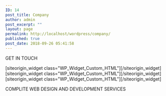 ```yaml
---
ID: 14
post_title: Company
author: admin
post_excerpt: ""
layout: page
permalink: http://localhost/wordpress/company/
published: true
post_date: 2018-09-26 05:41:58
---
```

<div id="pl-14"  class="panel-layout" ><div id="pg-14-0"  class="panel-grid panel-no-style"  data-style="{&quot;background_image_attachment&quot;:false,&quot;background_display&quot;:&quot;tile&quot;,&quot;cell_alignment&quot;:&quot;flex-start&quot;}"  data-ratio="1"  data-ratio-direction="right" ><div id="pgc-14-0-0"  class="panel-grid-cell"  data-weight="1" ><div id="panel-14-0-0-0" class="so-panel widget widget_text panel-first-child panel-last-child" data-index="0" data-style="{&quot;id&quot;:&quot;sen&quot;,&quot;class&quot;:&quot;get&quot;,&quot;background_image_attachment&quot;:false,&quot;background_display&quot;:&quot;tile&quot;}" ><div class="get panel-widget-style panel-widget-style-for-14-0-0-0" id="sen" >			<div class="textwidget"><p>GET IN TOUCH</p>
</div>
		</div></div></div></div><div id="pg-14-1"  class="panel-grid panel-no-style"  data-style="{&quot;background_image_attachment&quot;:false,&quot;background_display&quot;:&quot;tile&quot;,&quot;cell_alignment&quot;:&quot;flex-start&quot;}"  data-ratio="1"  data-ratio-direction="right" ><div id="pgc-14-1-0"  class="panel-grid-cell"  data-weight="1" ><div id="panel-14-1-0-0" class="so-panel widget widget_custom_html panel-first-child panel-last-child" data-index="1" data-style="{&quot;id&quot;:&quot;senta&quot;,&quot;class&quot;:&quot;para&quot;,&quot;background_image_attachment&quot;:false,&quot;background_display&quot;:&quot;tile&quot;}" ><div class="para panel-widget-style panel-widget-style-for-14-1-0-0" id="senta" >[siteorigin_widget class="WP_Widget_Custom_HTML"]<input type="hidden" value="{&quot;instance&quot;:{&quot;title&quot;:&quot;&quot;,&quot;content&quot;:&quot;&lt;p class=\&quot;one\&quot;&gt;We will help you, let&#039;s talk! &lt;\/p&gt;\n&lt;p class=\&quot;two\&quot;&gt;We will definitely help you in growing and establishing your brand to achieve your business goals. Give us the opportunity to let us know more about you. Feel free to contact us.&lt;\/p&gt;\n&lt;p class=\&quot;three\&quot;&gt;Your Project Is Our Next&lt;br&gt; Achievement! &lt;\/p&gt;\n\n\n\n\n\n\n\n\n\n\n\n\n\n\n\n\n\n\n\n&quot;},&quot;args&quot;:{&quot;before_widget&quot;:&quot;&lt;div id=\&quot;panel-14-1-0-0\&quot; class=\&quot;so-panel widget widget_custom_html panel-first-child panel-last-child\&quot; data-index=\&quot;1\&quot; data-style=\&quot;{&amp;quot;id&amp;quot;:&amp;quot;senta&amp;quot;,&amp;quot;class&amp;quot;:&amp;quot;para&amp;quot;,&amp;quot;background_image_attachment&amp;quot;:false,&amp;quot;background_display&amp;quot;:&amp;quot;tile&amp;quot;}\&quot; &gt;&lt;div class=\&quot;para panel-widget-style panel-widget-style-for-14-1-0-0\&quot; id=\&quot;senta\&quot; &gt;&quot;,&quot;after_widget&quot;:&quot;&lt;\/div&gt;&lt;\/div&gt;&quot;,&quot;before_title&quot;:&quot;&lt;h3 class=\&quot;widget-title\&quot;&gt;&quot;,&quot;after_title&quot;:&quot;&lt;\/h3&gt;&quot;,&quot;widget_id&quot;:&quot;widget-1-0-0&quot;}}" />[/siteorigin_widget]</div></div></div></div><div id="pg-14-2"  class="panel-grid panel-no-style"  data-style="{&quot;background_image_attachment&quot;:false,&quot;background_display&quot;:&quot;tile&quot;,&quot;cell_alignment&quot;:&quot;flex-start&quot;}" ><div id="pgc-14-2-0"  class="panel-grid-cell"  data-weight="0.5" ><div id="panel-14-2-0-0" class="so-panel widget widget_custom_html panel-first-child panel-last-child" data-index="2" data-style="{&quot;id&quot;:&quot;route&quot;,&quot;class&quot;:&quot;add&quot;,&quot;background_image_attachment&quot;:false,&quot;background_display&quot;:&quot;tile&quot;}" ><div class="add panel-widget-style panel-widget-style-for-14-2-0-0" id="route" >[siteorigin_widget class="WP_Widget_Custom_HTML"]<input type="hidden" value="{&quot;instance&quot;:{&quot;title&quot;:&quot;INDIA&quot;,&quot;content&quot;:&quot;&lt;p&gt;+91 4586478909&lt;\/p&gt;\n&lt;h2&gt;SATVIK INFOTECH&lt;\/h2&gt;\n&lt;a href=\&quot;#\&quot;&gt;mittal.hikebranding@gmail.com&lt;\/a&gt;\n&lt;p&gt;Fourth Floor - 11, Raspan Arcade,&lt;br&gt;\nNr Raspan Cross Road, Nikol, Ahemdabad 382350&lt;\/p&gt;\n&lt;p&gt;Our office is open&lt;br&gt;\nMon to Fri from 10am to 7pm&lt;\/p&gt;&quot;},&quot;args&quot;:{&quot;before_widget&quot;:&quot;&lt;div id=\&quot;panel-14-2-0-0\&quot; class=\&quot;so-panel widget widget_custom_html panel-first-child panel-last-child\&quot; data-index=\&quot;2\&quot; data-style=\&quot;{&amp;quot;id&amp;quot;:&amp;quot;route&amp;quot;,&amp;quot;class&amp;quot;:&amp;quot;add&amp;quot;,&amp;quot;background_image_attachment&amp;quot;:false,&amp;quot;background_display&amp;quot;:&amp;quot;tile&amp;quot;}\&quot; &gt;&lt;div class=\&quot;add panel-widget-style panel-widget-style-for-14-2-0-0\&quot; id=\&quot;route\&quot; &gt;&quot;,&quot;after_widget&quot;:&quot;&lt;\/div&gt;&lt;\/div&gt;&quot;,&quot;before_title&quot;:&quot;&lt;h3 class=\&quot;widget-title\&quot;&gt;&quot;,&quot;after_title&quot;:&quot;&lt;\/h3&gt;&quot;,&quot;widget_id&quot;:&quot;widget-2-0-0&quot;}}" />[/siteorigin_widget]</div></div></div><div id="pgc-14-2-1"  class="panel-grid-cell"  data-weight="0.5" ><div id="panel-14-2-1-0" class="so-panel widget widget_custom_html panel-first-child panel-last-child" data-index="3" data-style="{&quot;class&quot;:&quot;map&quot;,&quot;background_image_attachment&quot;:false,&quot;background_display&quot;:&quot;tile&quot;}" ><div class="map panel-widget-style panel-widget-style-for-14-2-1-0" >[siteorigin_widget class="WP_Widget_Custom_HTML"]<input type="hidden" value="{&quot;instance&quot;:{&quot;title&quot;:&quot;&quot;,&quot;content&quot;:&quot;&lt;iframe class=\&quot;place\&quot; src=\&quot;https:\/\/www.google.com\/maps\/embed?pb=!1m18!1m12!1m3!1d7342.627374479066!2d72.6659918031942!3d23.04895854018597!2m3!1f0!2f0!3f0!3m2!1i1024!2i768!4f13.1!3m3!1m2!1s0x395e8767c1faffb5%3A0xdc6ff5a44f040f5c!2sHike+Branding!5e0!3m2!1sen!2sin!4v1538111381083\&quot; width=\&quot;600\&quot; height=\&quot;450\&quot; frameborder=\&quot;0\&quot; style=\&quot;border:0\&quot; allowfullscreen&gt;&lt;\/iframe&gt;&quot;},&quot;args&quot;:{&quot;before_widget&quot;:&quot;&lt;div id=\&quot;panel-14-2-1-0\&quot; class=\&quot;so-panel widget widget_custom_html panel-first-child panel-last-child\&quot; data-index=\&quot;3\&quot; data-style=\&quot;{&amp;quot;class&amp;quot;:&amp;quot;map&amp;quot;,&amp;quot;background_image_attachment&amp;quot;:false,&amp;quot;background_display&amp;quot;:&amp;quot;tile&amp;quot;}\&quot; &gt;&lt;div class=\&quot;map panel-widget-style panel-widget-style-for-14-2-1-0\&quot; &gt;&quot;,&quot;after_widget&quot;:&quot;&lt;\/div&gt;&lt;\/div&gt;&quot;,&quot;before_title&quot;:&quot;&lt;h3 class=\&quot;widget-title\&quot;&gt;&quot;,&quot;after_title&quot;:&quot;&lt;\/h3&gt;&quot;,&quot;widget_id&quot;:&quot;widget-2-1-0&quot;}}" />[/siteorigin_widget]</div></div></div></div><div id="pg-14-3"  class="panel-grid panel-no-style"  data-style="{&quot;background_image_attachment&quot;:false,&quot;background_display&quot;:&quot;tile&quot;,&quot;cell_alignment&quot;:&quot;flex-start&quot;}"  data-ratio="1"  data-ratio-direction="right" ><div id="pgc-14-3-0"  class="panel-grid-cell"  data-weight="1" ><div id="panel-14-3-0-0" class="so-panel widget widget_text panel-first-child panel-last-child" data-index="4" data-style="{&quot;class&quot;:&quot;service&quot;,&quot;background_image_attachment&quot;:false,&quot;background_display&quot;:&quot;tile&quot;}" ><div class="service panel-widget-style panel-widget-style-for-14-3-0-0" >			<div class="textwidget"><p>COMPLITE WEB DESIGN AND DEVELOPMENT SERVICES</p>
</div>
		</div></div></div></div></div>